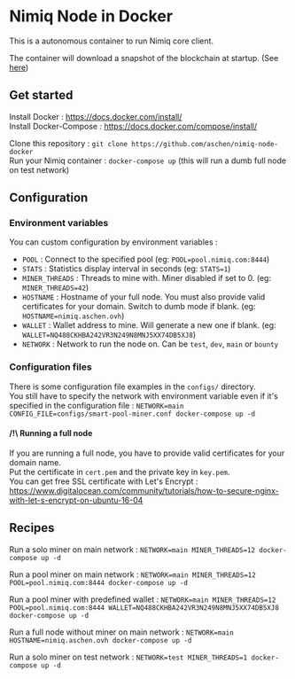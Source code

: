 # Nimiq Node in Docker

This is a autonomous container to run Nimiq core client.  

The container will download a snapshot of the blockchain at startup. (See [here](https://aschen.ovh/nimiq))

## Get started

Install Docker : https://docs.docker.com/install/  
Install Docker-Compose : https://docs.docker.com/compose/install/  

Clone this repository : `git clone https://github.com/aschen/nimiq-node-docker`  
Run your Nimiq container : `docker-compose up` (this will run a dumb full node on test network)


## Configuration

### Environment variables

You can custom configuration by environment variables :

 - `POOL` : Connect to the specified pool (eg: `POOL=pool.nimiq.com:8444`)
 - `STATS` : Statistics display interval in seconds (eg: `STATS=1`)
 - `MINER_THREADS` : Threads to mine with. Miner disabled if set to 0. (eg: `MINER_THREADS=42`)
 - `HOSTNAME` : Hostname of your full node. You must also provide valid certificates for your domain. Switch to dumb mode if blank. (eg: `HOSTNAME=nimiq.aschen.ovh`)
 - `WALLET` : Wallet address to mine. Will generate a new one if blank. (eg: `WALLET=NQ488CKHBA242VR3N249N8MNJ5XX74DB5XJ8`)
 - `NETWORK` : Network to run the node on. Can be `test`, `dev`, `main` or `bounty`

### Configuration files

There is some configuration file examples in the `configs/` directory.  
You still have to specify the network with environment variable even if it's specified in the configuration file : `NETWORK=main CONFIG_FILE=configs/smart-pool-miner.conf docker-compose up -d`

#### /!\ Running a full node

If you are running a full node, you have to provide valid certificates for your domain name.  
Put the certificate in `cert.pem` and the private key in `key.pem`.  
You can get free SSL certificate with Let's Encrypt : https://www.digitalocean.com/community/tutorials/how-to-secure-nginx-with-let-s-encrypt-on-ubuntu-16-04

## Recipes

Run a solo miner on main network : `NETWORK=main MINER_THREADS=12 docker-compose up -d`

Run a pool miner on main network : `NETWORK=main MINER_THREADS=12 POOL=pool.nimiq.com:8444 docker-compose up -d`

Run a pool miner with predefined wallet : `NETWORK=main MINER_THREADS=12 POOL=pool.nimiq.com:8444 WALLET=NQ488CKHBA242VR3N249N8MNJ5XX74DB5XJ8 docker-compose up -d`

Run a full node without miner on main network : `NETWORK=main HOSTNAME=nimiq.aschen.ovh docker-compose up -d`

Run a solo miner on test network : `NETWORK=test MINER_THREADS=1 docker-compose up -d`
